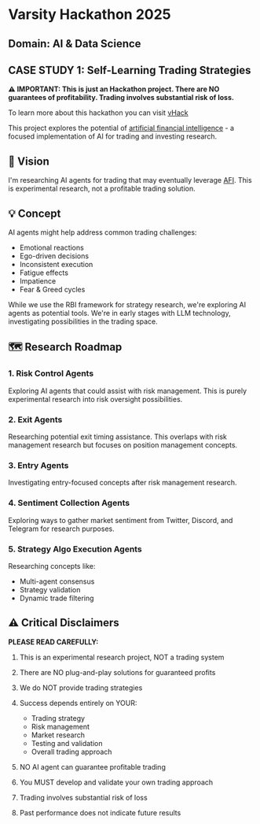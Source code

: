 # Varsity Hackathon 2025
## Domain: AI & Data Science
## CASE STUDY 1: Self-Learning Trading Strategies

**⚠️ IMPORTANT: This is just an Hackathon project. There are NO guarantees of profitability. Trading involves substantial risk of loss.**

To learn more about this hackathon you can visit [vHack](https://vhackusm.com/)

This project explores the potential of [artificial financial intelligence](https://www.afi.xyz) - a focused implementation of AI for trading and investing research.

## 🎯 Vision
I'm researching AI agents for trading that may eventually leverage [AFI](https://www.afi.xyz). This is experimental research, not a profitable trading solution.

## 💡 Concept
AI agents might help address common trading challenges:
- Emotional reactions
- Ego-driven decisions
- Inconsistent execution
- Fatigue effects
- Impatience
- Fear & Greed cycles

While we use the RBI framework for strategy research, we're exploring AI agents as potential tools. We're in early stages with LLM technology, investigating possibilities in the trading space.

## 🗺️ Research Roadmap

### 1. Risk Control Agents
Exploring AI agents that could assist with risk management. This is purely experimental research into risk oversight possibilities.

### 2. Exit Agents
Researching potential exit timing assistance. This overlaps with risk management research but focuses on position management concepts.

### 3. Entry Agents
Investigating entry-focused concepts after risk management research.

### 4. Sentiment Collection Agents
Exploring ways to gather market sentiment from Twitter, Discord, and Telegram for research purposes.

### 5. Strategy Algo Execution Agents
Researching concepts like:
- Multi-agent consensus
- Strategy validation
- Dynamic trade filtering

## ⚠️ Critical Disclaimers

**PLEASE READ CAREFULLY:**

1. This is an experimental research project, NOT a trading system
2. There are NO plug-and-play solutions for guaranteed profits
3. We do NOT provide trading strategies
4. Success depends entirely on YOUR:
   - Trading strategy
   - Risk management
   - Market research
   - Testing and validation
   - Overall trading approach

5. NO AI agent can guarantee profitable trading
6. You MUST develop and validate your own trading approach
7. Trading involves substantial risk of loss
8. Past performance does not indicate future results



